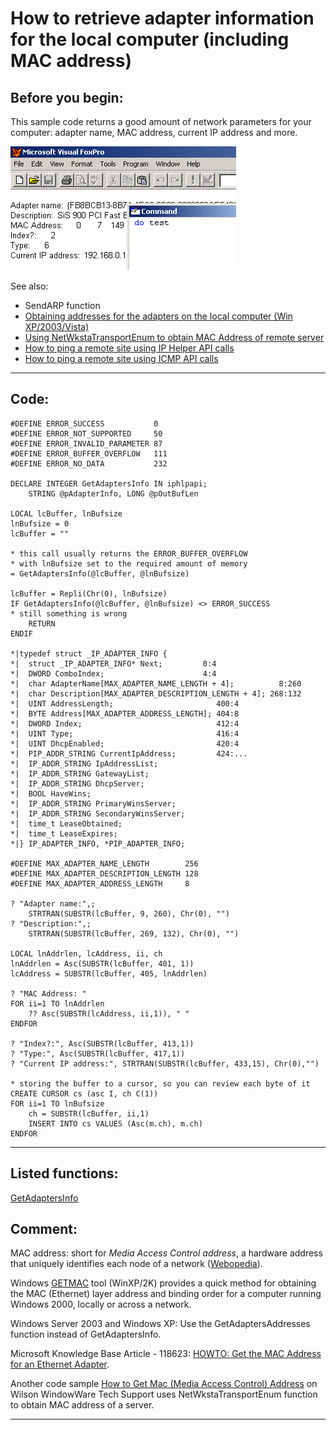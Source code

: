 
# How to retrieve adapter information for the local computer (including MAC address)

## Before you begin:
This sample code returns a good amount of network parameters for your computer: adapter name, MAC address, current IP address and more.  

![](../images/macaddr.gif)  

See also:

* SendARP function  
* [Obtaining addresses for the adapters on the local computer (Win XP/2003/Vista)](sample_506.md)  
* [Using NetWkstaTransportEnum to obtain MAC Address of remote server](sample_435.md)  
* [How to ping a remote site using IP Helper API calls](sample_382.md)  
* [How to ping a remote site using ICMP API calls](sample_486.md)  

  
***  


## Code:
```foxpro  
#DEFINE ERROR_SUCCESS           0
#DEFINE ERROR_NOT_SUPPORTED     50
#DEFINE ERROR_INVALID_PARAMETER 87
#DEFINE ERROR_BUFFER_OVERFLOW   111
#DEFINE ERROR_NO_DATA           232

DECLARE INTEGER GetAdaptersInfo IN iphlpapi;
	STRING @pAdapterInfo, LONG @pOutBufLen

LOCAL lcBuffer, lnBufsize
lnBufsize = 0
lcBuffer = ""

* this call usually returns the ERROR_BUFFER_OVERFLOW
* with lnBufsize set to the required amount of memory
= GetAdaptersInfo(@lcBuffer, @lnBufsize)

lcBuffer = Repli(Chr(0), lnBufsize)
IF GetAdaptersInfo(@lcBuffer, @lnBufsize) <> ERROR_SUCCESS
* still something is wrong
	RETURN
ENDIF

*|typedef struct _IP_ADAPTER_INFO {
*|  struct _IP_ADAPTER_INFO* Next;         0:4
*|  DWORD ComboIndex;                      4:4
*|  char AdapterName[MAX_ADAPTER_NAME_LENGTH + 4];          8:260
*|  char Description[MAX_ADAPTER_DESCRIPTION_LENGTH + 4]; 268:132
*|  UINT AddressLength;                       400:4
*|  BYTE Address[MAX_ADAPTER_ADDRESS_LENGTH]; 404:8
*|  DWORD Index;                              412:4
*|  UINT Type;                                416:4
*|  UINT DhcpEnabled;                         420:4
*|  PIP_ADDR_STRING CurrentIpAddress;         424:...
*|  IP_ADDR_STRING IpAddressList;
*|  IP_ADDR_STRING GatewayList;
*|  IP_ADDR_STRING DhcpServer;
*|  BOOL HaveWins;
*|  IP_ADDR_STRING PrimaryWinsServer;
*|  IP_ADDR_STRING SecondaryWinsServer;
*|  time_t LeaseObtained;
*|  time_t LeaseExpires;
*|} IP_ADAPTER_INFO, *PIP_ADAPTER_INFO;

#DEFINE MAX_ADAPTER_NAME_LENGTH        256
#DEFINE MAX_ADAPTER_DESCRIPTION_LENGTH 128
#DEFINE MAX_ADAPTER_ADDRESS_LENGTH     8

? "Adapter name:",;
	STRTRAN(SUBSTR(lcBuffer, 9, 260), Chr(0), "")
? "Description:",;
	STRTRAN(SUBSTR(lcBuffer, 269, 132), Chr(0), "")

LOCAL lnAddrlen, lcAddress, ii, ch
lnAddrlen = Asc(SUBSTR(lcBuffer, 401, 1))
lcAddress = SUBSTR(lcBuffer, 405, lnAddrlen)

? "MAC Address: "
FOR ii=1 TO lnAddrlen
	?? Asc(SUBSTR(lcAddress, ii,1)), " "
ENDFOR

? "Index?:", Asc(SUBSTR(lcBuffer, 413,1))
? "Type:", Asc(SUBSTR(lcBuffer, 417,1))
? "Current IP address:", STRTRAN(SUBSTR(lcBuffer, 433,15), Chr(0),"")

* storing the buffer to a cursor, so you can review each byte of it
CREATE CURSOR cs (asc I, ch C(1))
FOR ii=1 TO lnBufsize
	ch = SUBSTR(lcBuffer, ii,1)
	INSERT INTO cs VALUES (Asc(m.ch), m.ch)
ENDFOR  
```  
***  


## Listed functions:
[GetAdaptersInfo](../libraries/iphlpapi/GetAdaptersInfo.md)  

## Comment:
MAC address: short for *Media Access Control address*, a hardware address that uniquely identifies each node of a network (<a href="http://www.webopedia.com/TERM/M/MAC_address.html">Webopedia</a>).  
  
Windows <a href="http://www.microsoft.com/windows2000/techinfo/reskit/tools/existing/getmac-o.asp">GETMAC</a> tool (WinXP/2K) provides a quick method for obtaining the MAC (Ethernet) layer address and binding order for a computer running Windows 2000, locally or across a network.  
  
Windows Server 2003 and Windows XP: Use the GetAdaptersAddresses function instead of GetAdaptersInfo.  
  
Microsoft Knowledge Base Article - 118623: <a href="http://support.microsoft.com/default.aspx?scid=kb;en-us;118623">HOWTO: Get the MAC Address for an Ethernet Adapter</a>.  
  
Another code sample <a href="http://techsupt.windowware.com/TS/T000001013F7.html">How to Get Mac (Media Access Control) Address</a> on Wilson WindowWare Tech Support uses NetWkstaTransportEnum function to obtain MAC address of a server.  
  
  
***  

